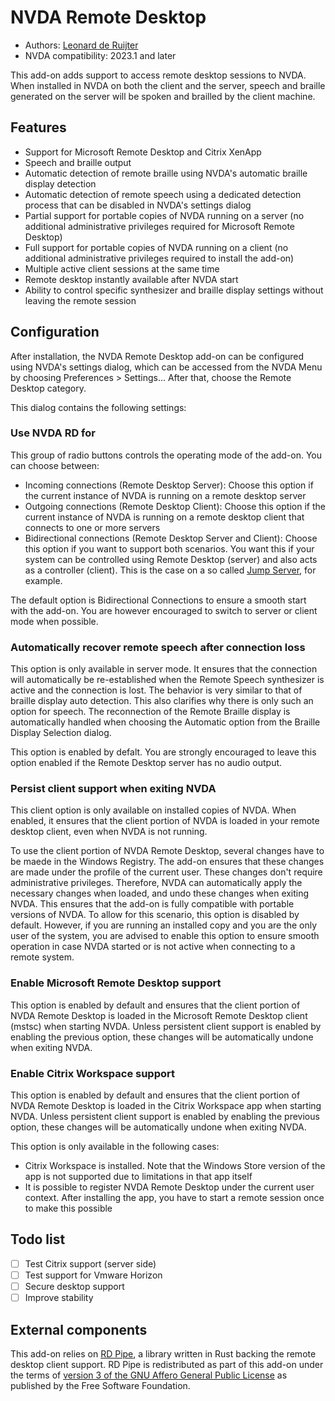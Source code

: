 # NVDA Remote Desktop

* Authors: [Leonard de Ruijter](https://github.com/leonardder/)
* NVDA compatibility: 2023.1 and later

This add-on adds support to access remote desktop sessions to NVDA.
When installed in NVDA on both the client and the server, speech and braille generated on the server will be spoken and brailled by the client machine.

## Features

* Support for Microsoft Remote Desktop and Citrix XenApp
* Speech and braille output
* Automatic detection of remote braille using NVDA's automatic braille display detection
* Automatic detection of remote speech using a dedicated detection process that can be disabled in NVDA's settings dialog
* Partial support for portable copies of NVDA running on a server (no additional administrative privileges required for Microsoft Remote Desktop)
* Full support for portable copies of NVDA running on a client (no additional administrative privileges required to install the add-on)
* Multiple active client sessions at the same time
* Remote desktop instantly available after NVDA start
* Ability to control specific synthesizer and braille display settings without leaving the remote session

## Configuration

After installation, the NVDA Remote Desktop add-on can be configured using NVDA's settings dialog, which can be accessed from the NVDA Menu by choosing Preferences > Settings...
After that, choose the Remote Desktop category.

This dialog contains the following settings:

### Use NVDA RD for

This group of radio buttons controls the operating mode of the add-on. You can choose between:

* Incoming connections (Remote Desktop Server): Choose this option if the current instance of NVDA is running on a remote desktop server
* Outgoing connections (Remote Desktop Client): Choose this option if the current instance of NVDA is running on a remote desktop client that connects to one or more servers
* Bidirectional connections (Remote Desktop Server and Client): Choose this option if you want to support both scenarios.
You want this if your system can be controlled using Remote Desktop (server) and also acts as a controller (client). This is the case on a so called [Jump Server](https://en.wikipedia.org/wiki/Jump_server), for example.

The default option is Bidirectional Connections to ensure a smooth start with the add-on. You are however encouraged to switch to server or client mode when possible.

### Automatically recover remote speech after connection loss

This option is only available in server mode. It ensures that the connection will automatically be re-established when the Remote Speech synthesizer is active and the connection is lost.
The behavior is very similar to that of braille display auto detection.
This also clarifies why there is only such an option for speech.
The reconnection of the Remote Braille display is automatically handled when choosing the Automatic option from the Braille Display Selection dialog.

This option is enabled by defalt. You are strongly encouraged to leave this option enabled if the Remote Desktop server has no audio output.

### Persist client support when exiting NVDA

This client option is only available on installed copies of NVDA.
When enabled, it ensures that the client portion of NVDA is loaded in your remote desktop client, even when NVDA is not running.

To use the client portion of NVDA Remote Desktop, several changes have to be maede in the Windows Registry.
The add-on ensures that these changes are made under the profile of the current user.
These changes don't require administrative privileges.
Therefore, NVDA can automatically apply the necessary changes when loaded, and undo these changes when exiting NVDA.
This ensures that the add-on is fully compatible with portable versions of NVDA.
To allow for this scenario, this option is disabled by default.
However, if you are running an installed copy and you are the only user of the system, you are advised to enable this option to ensure smooth operation in case NVDA started or is not active when connecting to a remote system.

### Enable Microsoft Remote Desktop support

This option is enabled by default and ensures that the client portion of NVDA Remote Desktop is loaded in the Microsoft Remote Desktop client (mstsc) when starting NVDA.
Unless persistent client support is enabled by enabling the previous option, these changes will be automatically undone when exiting NVDA.

### Enable Citrix Workspace support

This option is enabled by default and ensures that the client portion of NVDA Remote Desktop is loaded in the Citrix Workspace app when starting NVDA.
Unless persistent client support is enabled by enabling the previous option, these changes will be automatically undone when exiting NVDA.

This option is only available in the following cases:

* Citrix Workspace is installed. Note that the Windows Store version of the app is not supported due to limitations in that app itself
* It is possible to register NVDA Remote Desktop under the current user context. After installing the app, you have to start a remote session once to make this possible

## Todo list

* [ ] Test Citrix support (server side)
* [ ] Test support for Vmware Horizon
* [ ] Secure desktop support
* [ ] Improve stability

## External components

This add-on relies on [RD Pipe](https://github.com/leonardder/rd_pipe-rs), a library written in Rust backing the remote desktop client support.
RD Pipe is redistributed as part of this add-on under the terms of [version 3 of the GNU Affero General Public License](https://github.com/leonardder/rd_pipe-rs/blob/master/LICENSE) as
published by the Free Software Foundation.

